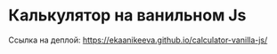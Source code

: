 # Калькулятор на ванильном Js

Ссылка на деплой: https://ekaanikeeva.github.io/calculator-vanilla-js/
